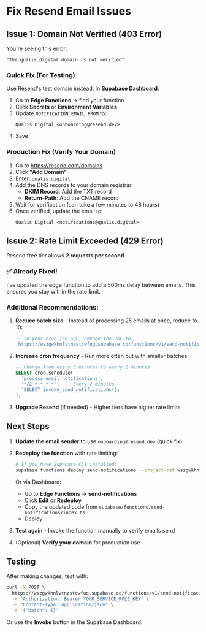 # Fix Resend Email Issues

## Issue 1: Domain Not Verified (403 Error)

You're seeing this error:
```
"The qualis.digital domain is not verified"
```

### Quick Fix (For Testing)

Use Resend's test domain instead. In **Supabase Dashboard**:

1. Go to **Edge Functions** → find your function
2. Click **Secrets** or **Environment Variables**
3. Update `NOTIFICATION_EMAIL_FROM` to:
   ```
   Qualis Digital <onboarding@resend.dev>
   ```
4. Save

### Production Fix (Verify Your Domain)

1. Go to https://resend.com/domains
2. Click **"Add Domain"**
3. Enter: `qualis.digital`
4. Add the DNS records to your domain registrar:
   - **DKIM Record**: Add the TXT record
   - **Return-Path**: Add the CNAME record
5. Wait for verification (can take a few minutes to 48 hours)
6. Once verified, update the email to:
   ```
   Qualis Digital <notifications@qualis.digital>
   ```

## Issue 2: Rate Limit Exceeded (429 Error)

Resend free tier allows **2 requests per second**.

### ✅ Already Fixed!

I've updated the edge function to add a 500ms delay between emails. This ensures you stay within the rate limit.

### Additional Recommendations:

1. **Reduce batch size** - Instead of processing 25 emails at once, reduce to 10:
   ```sql
   -- In your cron job SQL, change the URL to:
   'https://wszgwkhnlvtnzstcwfuq.supabase.co/functions/v1/send-notifications?batch=10'
   ```

2. **Increase cron frequency** - Run more often but with smaller batches:
   ```sql
   -- Change from every 5 minutes to every 2 minutes
   SELECT cron.schedule(
     'process-email-notifications',
     '*/2 * * * *',  -- Every 2 minutes
     'SELECT invoke_send_notifications();'
   );
   ```

3. **Upgrade Resend** (if needed) - Higher tiers have higher rate limits

## Next Steps

1. **Update the email sender** to use `onboarding@resend.dev` (quick fix)
2. **Redeploy the function** with rate limiting:
   ```bash
   # If you have Supabase CLI installed:
   supabase functions deploy send-notifications --project-ref wszgwkhnlvtnzstcwfuq
   ```
   
   Or via Dashboard:
   - Go to **Edge Functions** → **send-notifications**
   - Click **Edit** or **Redeploy**
   - Copy the updated code from `supabase/functions/send-notifications/index.ts`
   - Deploy

3. **Test again** - Invoke the function manually to verify emails send

4. (Optional) **Verify your domain** for production use

## Testing

After making changes, test with:
```bash
curl -X POST \
  https://wszgwkhnlvtnzstcwfuq.supabase.co/functions/v1/send-notifications \
  -H "Authorization: Bearer YOUR_SERVICE_ROLE_KEY" \
  -H "Content-Type: application/json" \
  -d '{"batch": 5}'
```

Or use the **Invoke** button in the Supabase Dashboard.

